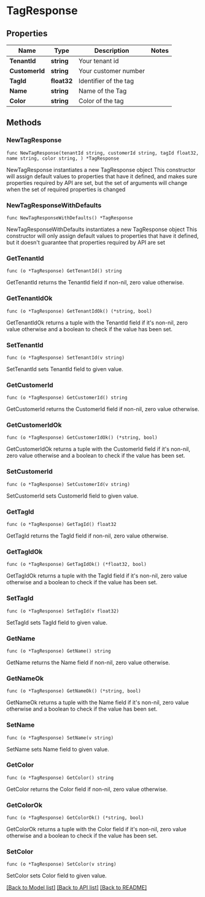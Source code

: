 # TagResponse

## Properties

Name | Type | Description | Notes
------------ | ------------- | ------------- | -------------
**TenantId** | **string** | Your tenant id | 
**CustomerId** | **string** | Your customer number | 
**TagId** | **float32** | Identifier of the tag | 
**Name** | **string** | Name of the Tag | 
**Color** | **string** | Color of the tag | 

## Methods

### NewTagResponse

`func NewTagResponse(tenantId string, customerId string, tagId float32, name string, color string, ) *TagResponse`

NewTagResponse instantiates a new TagResponse object
This constructor will assign default values to properties that have it defined,
and makes sure properties required by API are set, but the set of arguments
will change when the set of required properties is changed

### NewTagResponseWithDefaults

`func NewTagResponseWithDefaults() *TagResponse`

NewTagResponseWithDefaults instantiates a new TagResponse object
This constructor will only assign default values to properties that have it defined,
but it doesn't guarantee that properties required by API are set

### GetTenantId

`func (o *TagResponse) GetTenantId() string`

GetTenantId returns the TenantId field if non-nil, zero value otherwise.

### GetTenantIdOk

`func (o *TagResponse) GetTenantIdOk() (*string, bool)`

GetTenantIdOk returns a tuple with the TenantId field if it's non-nil, zero value otherwise
and a boolean to check if the value has been set.

### SetTenantId

`func (o *TagResponse) SetTenantId(v string)`

SetTenantId sets TenantId field to given value.


### GetCustomerId

`func (o *TagResponse) GetCustomerId() string`

GetCustomerId returns the CustomerId field if non-nil, zero value otherwise.

### GetCustomerIdOk

`func (o *TagResponse) GetCustomerIdOk() (*string, bool)`

GetCustomerIdOk returns a tuple with the CustomerId field if it's non-nil, zero value otherwise
and a boolean to check if the value has been set.

### SetCustomerId

`func (o *TagResponse) SetCustomerId(v string)`

SetCustomerId sets CustomerId field to given value.


### GetTagId

`func (o *TagResponse) GetTagId() float32`

GetTagId returns the TagId field if non-nil, zero value otherwise.

### GetTagIdOk

`func (o *TagResponse) GetTagIdOk() (*float32, bool)`

GetTagIdOk returns a tuple with the TagId field if it's non-nil, zero value otherwise
and a boolean to check if the value has been set.

### SetTagId

`func (o *TagResponse) SetTagId(v float32)`

SetTagId sets TagId field to given value.


### GetName

`func (o *TagResponse) GetName() string`

GetName returns the Name field if non-nil, zero value otherwise.

### GetNameOk

`func (o *TagResponse) GetNameOk() (*string, bool)`

GetNameOk returns a tuple with the Name field if it's non-nil, zero value otherwise
and a boolean to check if the value has been set.

### SetName

`func (o *TagResponse) SetName(v string)`

SetName sets Name field to given value.


### GetColor

`func (o *TagResponse) GetColor() string`

GetColor returns the Color field if non-nil, zero value otherwise.

### GetColorOk

`func (o *TagResponse) GetColorOk() (*string, bool)`

GetColorOk returns a tuple with the Color field if it's non-nil, zero value otherwise
and a boolean to check if the value has been set.

### SetColor

`func (o *TagResponse) SetColor(v string)`

SetColor sets Color field to given value.



[[Back to Model list]](../README.md#documentation-for-models) [[Back to API list]](../README.md#documentation-for-api-endpoints) [[Back to README]](../README.md)


